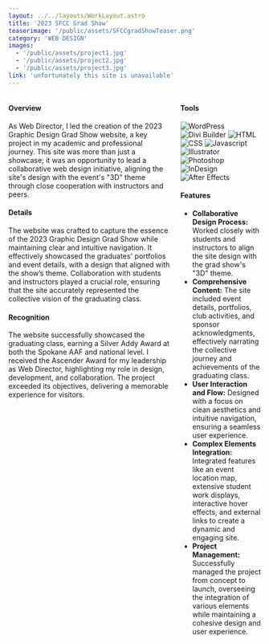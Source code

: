 ```yaml
---
layout: ../../layouts/WorkLayout.astro
title: '2023 SFCC Grad Show'
teaserimage: '/public/assets/SFCCgradShowTeaser.png'
category: 'WEB DESIGN'
images:
  - '/public/assets/project1.jpg'
  - '/public/assets/project2.jpg'
  - '/public/assets/project3.jpg'
link: 'unfortunately this site is unavailable'
---
```


<div class="columns">
    <div  class="column-one">

<div class="head">

#### Overview

</div>

As Web Director, I led the creation of the 2023 Graphic Design Grad Show website, a key project in my academic and professional journey. This site was more than just a showcase; it was an opportunity to lead a collaborative web design initiative, aligning the site's design with the event's "3D" theme through close cooperation with instructors and peers.

<div class="head">

#### Details

</div>

The website was crafted to capture the essence of the 2023 Graphic Design Grad Show while maintaining clear and intuitive navigation. It effectively showcased the graduates' portfolios and event details, with a design that aligned with the show’s theme. Collaboration with students and instructors played a crucial role, ensuring that the site accurately represented the collective vision of the graduating class.

<div class="head">

#### Recognition

</div>

The website successfully showcased the graduating class, earning a Silver Addy Award at both the Spokane AAF and national level. I received the Ascender Award for my leadership as Web Director, highlighting my role in design, development, and collaboration. The project exceeded its objectives, delivering a memorable experience for visitors.
</div>
<div class="column-two">

<div class="head">

#### Tools

<div class="skills-container">
<img src="/assets/icons/WordPress.svg" alt="WordPress" class="skill-icon">
		<img src="/assets/icons/DiviBuilder.svg" alt="Divi Builder" class="skill-icon">
		<img src="/assets/icons/HTML.svg" alt="HTML" class="skill-icon">
		<img src="/assets/icons/CSS.svg" alt="CSS" class="skill-icon">
		<img src="/assets/icons/Javascript.svg" alt="Javascript" class="skill-icon">
		<img src="/assets/icons/Illustrator.svg" alt="Illustrator" class="skill-icon">
		<img src="/assets/icons/Photoshop.svg" alt="Photoshop" class="skill-icon">
		<img src="/assets/icons/InDesign.svg" alt="InDesign" class="skill-icon">
		<img src="/assets/icons/AfterEffects.svg" alt="After Effects" class="skill-icon">
	</div>

</div>

<div class="head">

#### Features

</div>

* **Collaborative Design Process:** Worked closely with students and instructors to align the site design with the grad show's "3D" theme.
* **Comprehensive Content:** The site included event details, portfolios, club activities, and sponsor acknowledgments, effectively narrating the collective journey and achievements of the graduating class.
* **User Interaction and Flow:** Designed with a focus on clean aesthetics and intuitive navigation, ensuring a seamless user experience.
* **Complex Elements Integration:** Integrated features like an event location map, extensive student work displays, interactive hover effects, and external links to create a dynamic and engaging site.
* **Project Management:** Successfully managed the project from concept to launch, overseeing the integration of various elements while maintaining a cohesive design and user experience.

